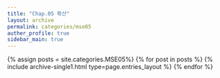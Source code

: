 ```yaml
---
title: "Chap.05 확산"
layout: archive
permalink: categories/mse05
auther_profile: true
sidebar_main: true
---
```


{% assign posts = site.categories.MSE05%}
{% for post in posts %} {% include archive-single1.html type=page.entries_layout %} {% endfor %}
